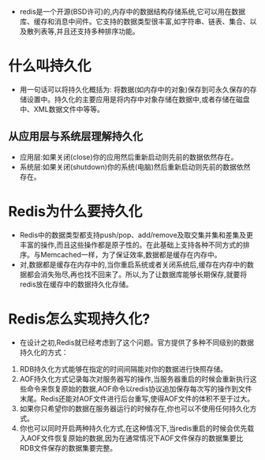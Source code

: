 * redis是一个开源(BSD许可)的,内存中的数据结构存储系统,它可以用在数据库、缓存和消息中间件。它支持的数据类型很丰富,如字符串、链表、集合、以及散列表等,并且还支持多种排序功能。
# 什么叫持久化
* 用一句话可以将持久化概括为: 将数据(如内存中的对象)保存到可永久保存的存储设置中。持久化的主要应用是将内存中对象存储在数据中,或者存储在磁盘中、XML数据文件中等等。
## 从应用层与系统层理解持久化
* 应用层:如果关闭(close)你的应用然后重新启动则先前的数据依然存在。
* 系统层:如果关闭(shutdown)你的系统(电脑)然后重新启动则先前的数据依然存在。
# Redis为什么要持久化  
* Redis中的数据类型都支持push/pop、add/remove及取交集并集和差集及更丰富的操作,而且这些操作都是原子性的。在此基础上支持各种不同方式的排序。与Memcached一样，为了保证效率,数据都是缓存在内存中。
* 对,数据都是缓存在内存中的,当你重启系统或者关闭系统后,缓存在内存中的数据都会消失殆尽,再也找不回来了。所以,为了让数据库能够长期保存,就要将redis放在缓存中的数据持久化存储。
# Redis怎么实现持久化?
* 在设计之初,Redis就已经考虑到了这个问题。官方提供了多种不同级别的数据持久化的方式：
1. RDB持久化方式能够在指定的时间间隔能对你的数据进行快照存储。
2. AOF持久化方式记录每次对服务器写的操作,当服务器重启的时候会重新执行这些命令来恢复原始的数据,AOF命令以redis协议追加保存每次写的操作到文件末尾。Redis还能对AOF文件进行后台重写,使得AOF文件的体积不至于过大。
3. 如果你只希望你的数据在服务器运行的时候存在,你也可以不使用任何持久化方式。
4. 你也可以同时开启两种持久化方式,在这种情况下,当redis重启的时候会优先载入AOF文件恢复原始的数据,因为在通常情况下AOF文件保存的数据集要比RDB文件保存的数据集要完整。   